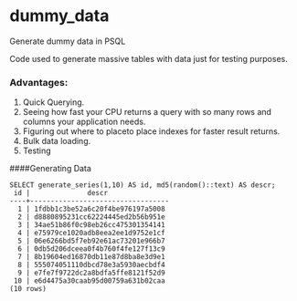 # dummy_data
Generate dummy data in PSQL

Code used to generate massive tables with data just for testing purposes. 

### Advantages:
1. Quick Querying.<br>
2. Seeing how fast your CPU returns a query with so many rows and columns your application needs.
3. Figuring out where to placeto place indexes for faster result returns.
4. Bulk data loading.
5. Testing

####Generating Data
```
SELECT generate_series(1,10) AS id, md5(random()::text) AS descr;
 id |              descr               
----+----------------------------------
  1 | 1fdbb1c3be52a6c20f4be976197a5008
  2 | d8880895231cc62224445ed2b56b951e
  3 | 34ae51b86f0c98eb26cc475301354141
  4 | e75979ce1020adb8eea2ee1d9752e1cf
  5 | 06e6266bd5f7eb92e61ac73201e966b7
  6 | 0db5d206dceea0f4b760f4fe127f13c9
  7 | 8b19604ed16870db11e87d8ba8e3d9e1
  8 | 555074051110dbcd78e3a5930aecbdf4
  9 | e7fe7f9722dc2a8bdfa5ffe8121f52d9
 10 | e6d4475a30caab95d00759a631b02caa
(10 rows)
```
